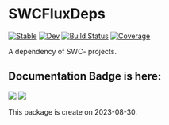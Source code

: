 # SWCFluxDeps

[![Stable](https://img.shields.io/badge/docs-stable-blue.svg)](https://okatsn.github.io/SWCFluxDeps.jl/stable/)
[![Dev](https://img.shields.io/badge/docs-dev-blue.svg)](https://okatsn.github.io/SWCFluxDeps.jl/dev/)
[![Build Status](https://github.com/okatsn/SWCFluxDeps.jl/actions/workflows/CI.yml/badge.svg?branch=main)](https://github.com/okatsn/SWCFluxDeps.jl/actions/workflows/CI.yml?query=branch%3Amain)
[![Coverage](https://codecov.io/gh/okatsn/SWCFluxDeps.jl/branch/main/graph/badge.svg)](https://codecov.io/gh/okatsn/SWCFluxDeps.jl)

<!-- Don't have any of your custom contents above; they won't occur if there is no citation. -->

A dependency of SWC- projects.

## Documentation Badge is here:

[![](https://img.shields.io/badge/docs-stable-blue.svg)](https://okatsn.github.io/SWCFluxDeps.jl/stable)
[![](https://img.shields.io/badge/docs-dev-blue.svg)](https://okatsn.github.io/SWCFluxDeps.jl/dev)

This package is create on 2023-08-30.
